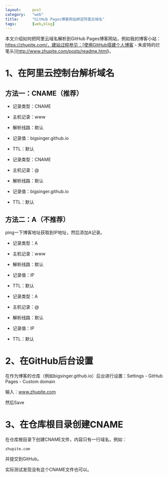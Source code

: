 ```yaml
---
layout:		post
category:	"web"
title:		"GitHub Pages博客网站绑定阿里云域名"
tags:		[web,blog]
---
```


本文介绍如何把阿里云域名解析到GitHub Pages博客网站，例如我的博客小站：https://zhupite.com/，建站过程参见：[使用GitHub搭建个人博客 \- 朱皮特的烂笔头](http://www.zhupite.com/posts/readme.html)。



# 1、在阿里云控制台解析域名



## 方法一：CNAME（推荐）

- 记录类型：CNAME
- 主机记录：www
- 解析线路：默认
- 记录值：bigsinger.github.io
- TTL：默认



- 记录类型：CNAME

- 主机记录：@

- 解析线路：默认

- 记录值：bigsinger.github.io

- TTL：默认

  

## 方法二：A（不推荐）

ping一下博客地址获取到IP地址，然后添加A记录。

- 记录类型：A
- 主机记录：www
- 解析线路：默认
- 记录值：IP
- TTL：默认



- 记录类型：A
- 主机记录：@
- 解析线路：默认
- 记录值：IP
- TTL：默认





# 2、在GitHub后台设置

在作为博客的仓库（例如bigsinger.github.io）后台进行设置：Settings - GitHub Pages - Custom domain

输入：www.zhupite.com

然后Save





# 3、在仓库根目录创建CNAME

在仓库根目录下创建CNAME文件，内容只有一行域名，例如：

```
zhupite.com
```

并提交到GitHub。



实际测试发现没有这个CNAME文件也可以。

